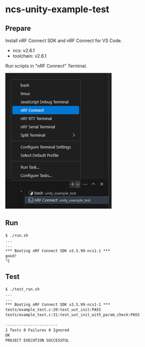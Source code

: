 # ncs-unity-example-test

## Prepare

Install nRF Connect SDK and nRF Connect for VS Code.

* ncs: v2.6.1
* toolchain: v2.6.1

Run scripts in "nRF Connect" Terminal.

![image](image.png)

## Run

```console
$ ./run.sh
...
...
*** Booting nRF Connect SDK v3.5.99-ncs1-1 ***
good!
^C
```

## Test

```console
$ ./test_run.sh
...
...
*** Booting nRF Connect SDK v3.5.99-ncs1-1 ***
tests/example_test.c:20:test_uut_init:PASS
tests/example_test.c:31:test_uut_init_with_param_check:PASS

-----------------------
2 Tests 0 Failures 0 Ignored 
OK
PROJECT EXECUTION SUCCESSFUL
```
